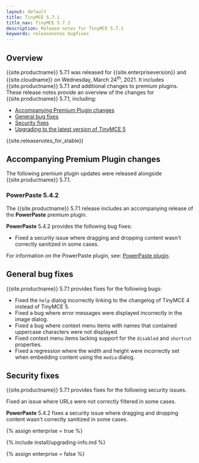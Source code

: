 ```yaml
---
layout: default
title: TinyMCE 5.7.1
title_nav: TinyMCE 5.7.1
description: Release notes for TinyMCE 5.7.1
keywords: releasenotes bugfixes
---
```


## Overview

{{site.productname}} 5.7.1 was released for {{site.enterpriseversion}} and {{site.cloudname}} on Wednesday, March 24<sup>th</sup>, 2021. It includes {{site.productname}} 5.7.1 and additional changes to premium plugins. These release notes provide an overview of the changes for {{site.productname}} 5.7.1, including:

- [Accompanying Premium Plugin changes](#accompanyingpremiumpluginchanges)
- [General bug fixes](#generalbugfixes)
- [Security fixes](#securityfixes)
- [Upgrading to the latest version of TinyMCE 5](#upgradingtothelatestversionoftinymce5)

{{site.releasenotes_for_stable}}

## Accompanying Premium Plugin changes

The following premium plugin updates were released alongside {{site.productname}} 5.7.1.

### PowerPaste 5.4.2

The {{site.productname}} 5.7.1 release includes an accompanying release of the **PowerPaste** premium plugin.

**PowerPaste** 5.4.2 provides the following bug fixes:

* Fixed a security issue where dragging and dropping content wasn't correctly sanitized in some cases.

For information on the PowerPaste plugin, see: [PowerPaste plugin]({{site.baseurl}}/plugins/premium/powerpaste/).

## General bug fixes

{{site.productname}} 5.7.1 provides fixes for the following bugs:

* Fixed the `help` dialog incorrectly linking to the changelog of TinyMCE 4 instead of TinyMCE 5.
* Fixed a bug where error messages were displayed incorrectly in the image dialog.
* Fixed a bug where context menu items with names that contained uppercase characters were not displayed.
* Fixed context menu items lacking support for the `disabled` and `shortcut` properties.
* Fixed a regression where the width and height were incorrectly set when embedding content using the `media` dialog.

## Security fixes

{{site.productname}} 5.7.1 provides fixes for the following security issues.

Fixed an issue where URLs were not correctly filtered in some cases.

**PowerPaste** 5.4.2 fixes a security issue where dragging and dropping content wasn't correctly sanitized in some cases.

{% assign enterprise = true %}

{% include install/upgrading-info.md %}

{% assign enterprise = false %}
